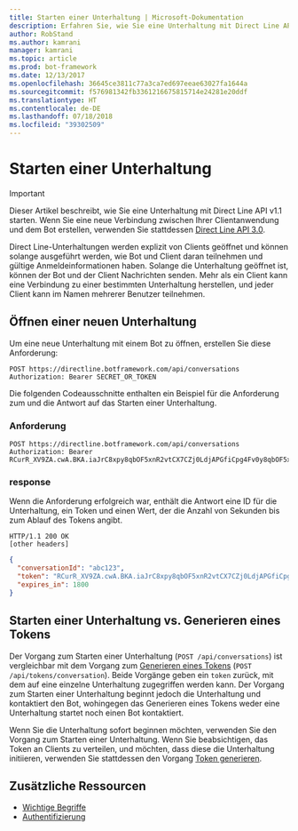 ```yaml
---
title: Starten einer Unterhaltung | Microsoft-Dokumentation
description: Erfahren Sie, wie Sie eine Unterhaltung mit Direct Line API v1.1 starten.
author: RobStand
ms.author: kamrani
manager: kamrani
ms.topic: article
ms.prod: bot-framework
ms.date: 12/13/2017
ms.openlocfilehash: 36645ce3811c77a3ca7ed697eeae63027fa1644a
ms.sourcegitcommit: f576981342fb3361216675815714e24281e20ddf
ms.translationtype: HT
ms.contentlocale: de-DE
ms.lasthandoff: 07/18/2018
ms.locfileid: "39302509"
---
```

# <a name="start-a-conversation"></a>Starten einer Unterhaltung

> [!IMPORTANT]
> Dieser Artikel beschreibt, wie Sie eine Unterhaltung mit Direct Line API v1.1 starten. Wenn Sie eine neue Verbindung zwischen Ihrer Clientanwendung und dem Bot erstellen, verwenden Sie stattdessen [Direct Line API 3.0](bot-framework-rest-direct-line-3-0-start-conversation.md).

Direct Line-Unterhaltungen werden explizit von Clients geöffnet und können solange ausgeführt werden, wie Bot und Client daran teilnehmen und gültige Anmeldeinformationen haben. Solange die Unterhaltung geöffnet ist, können der Bot und der Client Nachrichten senden. Mehr als ein Client kann eine Verbindung zu einer bestimmten Unterhaltung herstellen, und jeder Client kann im Namen mehrerer Benutzer teilnehmen.

## <a name="open-a-new-conversation"></a>Öffnen einer neuen Unterhaltung

Um eine neue Unterhaltung mit einem Bot zu öffnen, erstellen Sie diese Anforderung:

```http
POST https://directline.botframework.com/api/conversations
Authorization: Bearer SECRET_OR_TOKEN
```

Die folgenden Codeausschnitte enthalten ein Beispiel für die Anforderung zum und die Antwort auf das Starten einer Unterhaltung.

### <a name="request"></a>Anforderung

```http
POST https://directline.botframework.com/api/conversations
Authorization: Bearer RCurR_XV9ZA.cwA.BKA.iaJrC8xpy8qbOF5xnR2vtCX7CZj0LdjAPGfiCpg4Fv0y8qbOF5xPGfiCpg4Fv0y8qqbOF5x8qbOF5xn
```

### <a name="response"></a>response

Wenn die Anforderung erfolgreich war, enthält die Antwort eine ID für die Unterhaltung, ein Token und einen Wert, der die Anzahl von Sekunden bis zum Ablauf des Tokens angibt.

```http
HTTP/1.1 200 OK
[other headers]
```

```json
{
  "conversationId": "abc123",
  "token": "RCurR_XV9ZA.cwA.BKA.iaJrC8xpy8qbOF5xnR2vtCX7CZj0LdjAPGfiCpg4Fv0y8qbOF5xPGfiCpg4Fv0y8qqbOF5x8qbOF5xn",
  "expires_in": 1800
}
```

## <a name="start-conversation-versus-generate-token"></a>Starten einer Unterhaltung vs. Generieren eines Tokens

Der Vorgang zum Starten einer Unterhaltung (`POST /api/conversations`) ist vergleichbar mit dem Vorgang zum [Generieren eines Tokens](bot-framework-rest-direct-line-1-1-authentication.md#generate-token) (`POST /api/tokens/conversation`). Beide Vorgänge geben ein `token` zurück, mit dem auf eine einzelne Unterhaltung zugegriffen werden kann. Der Vorgang zum Starten einer Unterhaltung beginnt jedoch die Unterhaltung und kontaktiert den Bot, wohingegen das Generieren eines Tokens weder eine Unterhaltung startet noch einen Bot kontaktiert. 

Wenn Sie die Unterhaltung sofort beginnen möchten, verwenden Sie den Vorgang zum Starten einer Unterhaltung. Wenn Sie beabsichtigen, das Token an Clients zu verteilen, und möchten, dass diese die Unterhaltung initiieren, verwenden Sie stattdessen den Vorgang [Token generieren](bot-framework-rest-direct-line-1-1-authentication.md#generate-token). 

## <a name="additional-resources"></a>Zusätzliche Ressourcen

- [Wichtige Begriffe](bot-framework-rest-direct-line-1-1-concepts.md)
- [Authentifizierung](bot-framework-rest-direct-line-1-1-authentication.md)
